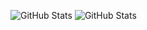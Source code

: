 ![GitHub Stats](https://github-readme-stats.vercel.app/api?username=OWelton-Rosie&theme=default&show_icons=true&hide_border=true&count_private=true)
![GitHub Stats](https://github-readme-stats.vercel.app/api/top-langs/?username=OWelton-Rosie&theme=default&show_icons=true&hide_border=true&layout=compact)
